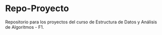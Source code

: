 # Repo-Proyecto
Repositorio para los proyectos del curso de Estructura de Datos y Análisis de Algoritmos - F1.
